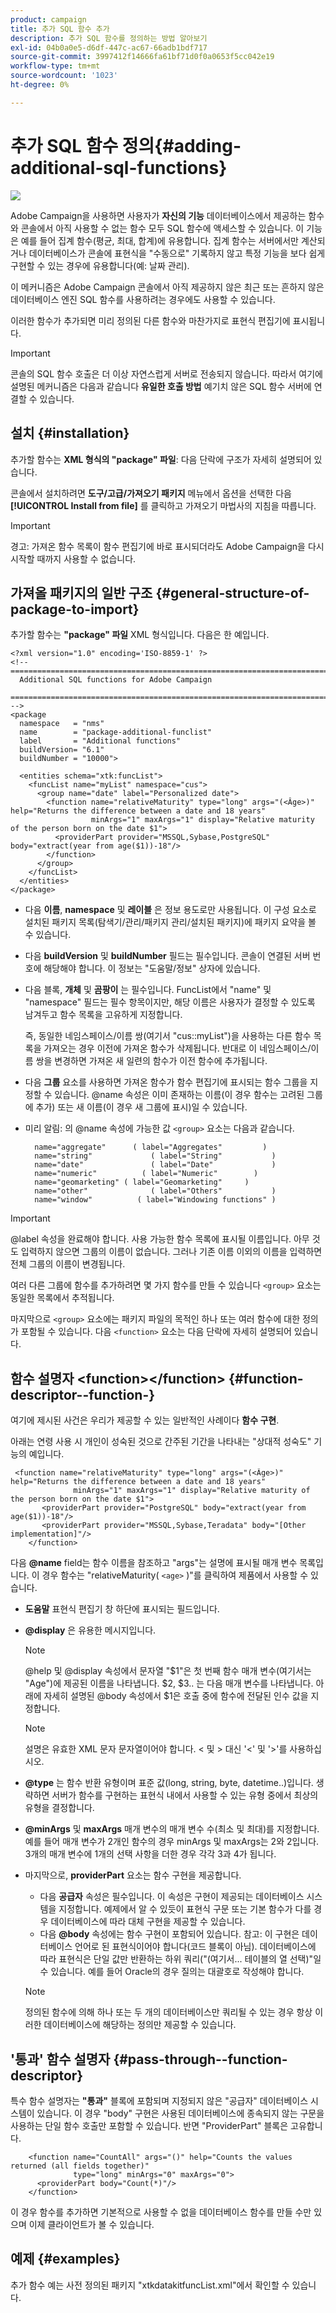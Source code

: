 ```yaml
---
product: campaign
title: 추가 SQL 함수 추가
description: 추가 SQL 함수를 정의하는 방법 알아보기
exl-id: 04b0a0e5-d6df-447c-ac67-66adb1bdf717
source-git-commit: 3997412f14666fa61bf71d0f0a0653f5cc042e19
workflow-type: tm+mt
source-wordcount: '1023'
ht-degree: 0%

---
```


# 추가 SQL 함수 정의{#adding-additional-sql-functions}

![](../../assets/v7-only.svg)

Adobe Campaign을 사용하면 사용자가 **자신의 기능** 데이터베이스에서 제공하는 함수와 콘솔에서 아직 사용할 수 없는 함수 모두 SQL 함수에 액세스할 수 있습니다. 이 기능은 예를 들어 집계 함수(평균, 최대, 합계)에 유용합니다. 집계 함수는 서버에서만 계산되거나 데이터베이스가 콘솔에 표현식을 &quot;수동으로&quot; 기록하지 않고 특정 기능을 보다 쉽게 구현할 수 있는 경우에 유용합니다(예: 날짜 관리).

이 메커니즘은 Adobe Campaign 콘솔에서 아직 제공하지 않은 최근 또는 흔하지 않은 데이터베이스 엔진 SQL 함수를 사용하려는 경우에도 사용할 수 있습니다.

이러한 함수가 추가되면 미리 정의된 다른 함수와 마찬가지로 표현식 편집기에 표시됩니다.

>[!IMPORTANT]
>
>콘솔의 SQL 함수 호출은 더 이상 자연스럽게 서버로 전송되지 않습니다. 따라서 여기에 설명된 메커니즘은 다음과 같습니다 **유일한 호출 방법** 예기치 않은 SQL 함수 서버에 연결할 수 있습니다.

## 설치 {#installation}

추가할 함수는 **XML 형식의 &quot;package&quot; 파일**: 다음 단락에 구조가 자세히 설명되어 있습니다.

콘솔에서 설치하려면 **도구/고급/가져오기 패키지** 메뉴에서 옵션을 선택한 다음 **[!UICONTROL Install from file]** 를 클릭하고 가져오기 마법사의 지침을 따릅니다.

>[!IMPORTANT]
>
>경고: 가져온 함수 목록이 함수 편집기에 바로 표시되더라도 Adobe Campaign을 다시 시작할 때까지 사용할 수 없습니다.

## 가져올 패키지의 일반 구조 {#general-structure-of-package-to-import}

추가할 함수는 **&quot;package&quot; 파일** XML 형식입니다. 다음은 한 예입니다.

```
<?xml version="1.0" encoding='ISO-8859-1' ?>
<!-- ===========================================================================
  Additional SQL functions for Adobe Campaign
  ========================================================================== -->
<package
  namespace   = "nms"
  name        = "package-additional-funclist"
  label       = "Additional functions"
  buildVersion= "6.1"
  buildNumber = "10000">

  <entities schema="xtk:funcList">
    <funcList name="myList" namespace="cus">
      <group name="date" label="Personalized date">
        <function name="relativeMaturity" type="long" args="(<Âge>)" help="Returns the difference between a date and 18 years"
                  minArgs="1" maxArgs="1" display="Relative maturity of the person born on the date $1">
          <providerPart provider="MSSQL,Sybase,PostgreSQL" body="extract(year from age($1))-18"/>
        </function>
      </group>
    </funcList>
  </entities>
</package>
```

* 다음 **이름**, **namespace** 및 **레이블** 은 정보 용도로만 사용됩니다. 이 구성 요소로 설치된 패키지 목록(탐색기/관리/패키지 관리/설치된 패키지)에 패키지 요약을 볼 수 있습니다.
* 다음 **buildVersion** 및 **buildNumber** 필드는 필수입니다. 콘솔이 연결된 서버 번호에 해당해야 합니다. 이 정보는 &quot;도움말/정보&quot; 상자에 있습니다.
* 다음 블록, **개체** 및 **곰팡이** 는 필수입니다. FuncList에서 &quot;name&quot; 및 &quot;namespace&quot; 필드는 필수 항목이지만, 해당 이름은 사용자가 결정할 수 있도록 남겨두고 함수 목록을 고유하게 지정합니다.

   즉, 동일한 네임스페이스/이름 쌍(여기서 &quot;cus::myList&quot;)을 사용하는 다른 함수 목록을 가져오는 경우 이전에 가져온 함수가 삭제됩니다. 반대로 이 네임스페이스/이름 쌍을 변경하면 가져온 새 일련의 함수가 이전 함수에 추가됩니다.

* 다음 **그룹** 요소를 사용하면 가져온 함수가 함수 편집기에 표시되는 함수 그룹을 지정할 수 있습니다. @name 속성은 이미 존재하는 이름(이 경우 함수는 고려된 그룹에 추가) 또는 새 이름(이 경우 새 그룹에 표시)일 수 있습니다.
* 미리 알림: 의 @name 속성에 가능한 값 `<group>` 요소는 다음과 같습니다.

   ```
     name="aggregate"      ( label="Aggregates"         )
     name="string"             ( label="String"           )
     name="date"               ( label="Date"             )
     name="numeric"          ( label="Numeric"        )
     name="geomarketing" ( label="Geomarketing"     )
     name="other"              ( label="Others"           )
     name="window"          ( label="Windowing functions" )
   ```

>[!IMPORTANT]
>
>@label 속성을 완료해야 합니다. 사용 가능한 함수 목록에 표시될 이름입니다. 아무 것도 입력하지 않으면 그룹의 이름이 없습니다. 그러나 기존 이름 이외의 이름을 입력하면 전체 그룹의 이름이 변경됩니다.

여러 다른 그룹에 함수를 추가하려면 몇 가지 함수를 만들 수 있습니다 `<group>`  요소는 동일한 목록에서 추적됩니다.

마지막으로 `<group>` 요소에는 패키지 파일의 목적인 하나 또는 여러 함수에 대한 정의가 포함될 수 있습니다. 다음  `<function>`   요소는 다음 단락에 자세히 설명되어 있습니다.

## 함수 설명자 &lt;function>&lt;/function> {#function-descriptor--function-}

여기에 제시된 사건은 우리가 제공할 수 있는 일반적인 사례이다 **함수 구현**.

아래는 연령 사용 시 개인이 성숙된 것으로 간주된 기간을 나타내는 &quot;상대적 성숙도&quot; 기능의 예입니다.

```
 <function name="relativeMaturity" type="long" args="(<Âge>)" help="Returns the difference between a date and 18 years"
              minArgs="1" maxArgs="1" display="Relative maturity of the person born on the date $1">
       <providerPart provider="PostgreSQL" body="extract(year from age($1))-18"/>
       <providerPart provider="MSSQL,Sybase,Teradata" body="[Other implementation]"/>
    </function>
```

다음 **@name** field는 함수 이름을 참조하고 &quot;args&quot;는 설명에 표시될 매개 변수 목록입니다. 이 경우 함수는 &quot;relativeMaturity( `<age>` )&quot;를 클릭하여 제품에서 사용할 수 있습니다.

* **도움말** 표현식 편집기 창 하단에 표시되는 필드입니다.
* **@display** 은 유용한 메시지입니다.

   >[!NOTE]
   >
   >@help 및 @display 속성에서 문자열 &quot;$1&quot;은 첫 번째 함수 매개 변수(여기서는 &quot;Age&quot;)에 제공된 이름을 나타냅니다. $2, $3.. 는 다음 매개 변수를 나타냅니다. 아래에 자세히 설명된 @body 속성에서 $1은 호출 중에 함수에 전달된 인수 값을 지정합니다.

   >[!NOTE]
   >
   >설명은 유효한 XML 문자 문자열이어야 합니다. &lt; 및 > 대신 &#39;&lt;&#39; 및 &#39;>&#39;를 사용하십시오.

* **@type** 는 함수 반환 유형이며 표준 값(long, string, byte, datetime..)입니다. 생략하면 서버가 함수를 구현하는 표현식 내에서 사용할 수 있는 유형 중에서 최상의 유형을 결정합니다.
* **@minArgs** 및 **maxArgs** 매개 변수의 매개 변수 수(최소 및 최대)를 지정합니다. 예를 들어 매개 변수가 2개인 함수의 경우 minArgs 및 maxArgs는 2와 2입니다. 3개의 매개 변수에 1개의 선택 사항을 더한 경우 각각 3과 4가 됩니다.
* 마지막으로, **providerPart** 요소는 함수 구현을 제공합니다.

   * 다음 **공급자** 속성은 필수입니다. 이 속성은 구현이 제공되는 데이터베이스 시스템을 지정합니다. 예제에서 알 수 있듯이 표현식 구문 또는 기본 함수가 다를 경우 데이터베이스에 따라 대체 구현을 제공할 수 있습니다.
   * 다음 **@body** 속성에는 함수 구현이 포함되어 있습니다. 참고: 이 구현은 데이터베이스 언어로 된 표현식이어야 합니다(코드 블록이 아님). 데이터베이스에 따라 표현식은 단일 값만 반환하는 하위 쿼리(&quot;(여기서... 테이블의 열 선택)&quot;일 수 있습니다. 예를 들어 Oracle의 경우 질의는 대괄호로 작성해야 합니다.

   >[!NOTE]
   >
   >정의된 함수에 의해 하나 또는 두 개의 데이터베이스만 쿼리될 수 있는 경우 항상 이러한 데이터베이스에 해당하는 정의만 제공할 수 있습니다.

## &#39;통과&#39; 함수 설명자 {#pass-through--function-descriptor}

특수 함수 설명자는 **&quot;통과&quot;** 블록에 포함되며 지정되지 않은 &quot;공급자&quot; 데이터베이스 시스템이 있습니다. 이 경우 &quot;body&quot; 구현은 사용된 데이터베이스에 종속되지 않는 구문을 사용하는 단일 함수 호출만 포함할 수 있습니다. 반면 &quot;ProviderPart&quot; 블록은 고유합니다.

```
    <function name="CountAll" args="()" help="Counts the values returned (all fields together)"
              type="long" minArgs="0" maxArgs="0">
      <providerPart body="Count(*)"/>
    </function>
```

이 경우 함수를 추가하면 기본적으로 사용할 수 없을 데이터베이스 함수를 만들 수만 있으며 이제 클라이언트가 볼 수 있습니다.

## 예제 {#examples}

추가 함수 예는 사전 정의된 패키지 &quot;xtkdatakitfuncList.xml&quot;에서 확인할 수 있습니다.
